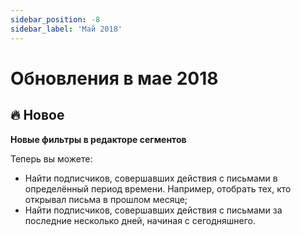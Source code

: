 ```yaml
---
sidebar_position: -8
sidebar_label: 'Май 2018'
---
```


# Обновления в мае 2018

## 🔥 Новое

**Новые фильтры в редакторе сегментов**

Теперь вы можете:

- Найти подписчиков, совершавших действия с письмами в определённый период времени. Например, отобрать тех, кто открывал письма в прошлом месяце;
- Найти подписчиков, совершавших действия с письмами за последние несколько дней, начиная с сегодняшнего.
